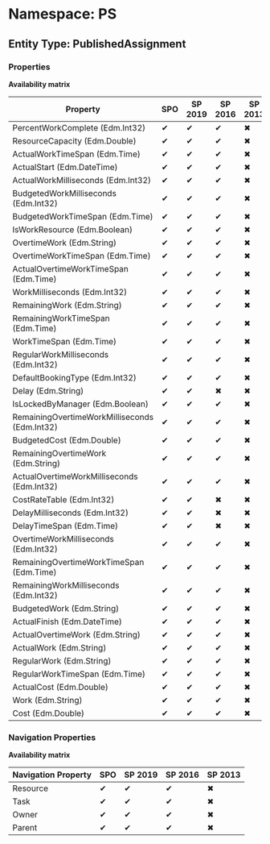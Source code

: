 # Namespace: PS
## Entity Type: PublishedAssignment

### Properties

**Availability matrix**

Property | SPO | SP 2019 | SP 2016 | SP 2013
----------|-----|---------|---------|--------
PercentWorkComplete (Edm.Int32) | ✔ | ✔ | ✔ | ✖
ResourceCapacity (Edm.Double) | ✔ | ✔ | ✔ | ✖
ActualWorkTimeSpan (Edm.Time) | ✔ | ✔ | ✔ | ✖
ActualStart (Edm.DateTime) | ✔ | ✔ | ✔ | ✖
ActualWorkMilliseconds (Edm.Int32) | ✔ | ✔ | ✔ | ✖
BudgetedWorkMilliseconds (Edm.Int32) | ✔ | ✔ | ✔ | ✖
BudgetedWorkTimeSpan (Edm.Time) | ✔ | ✔ | ✔ | ✖
IsWorkResource (Edm.Boolean) | ✔ | ✔ | ✔ | ✖
OvertimeWork (Edm.String) | ✔ | ✔ | ✔ | ✖
OvertimeWorkTimeSpan (Edm.Time) | ✔ | ✔ | ✔ | ✖
ActualOvertimeWorkTimeSpan (Edm.Time) | ✔ | ✔ | ✔ | ✖
WorkMilliseconds (Edm.Int32) | ✔ | ✔ | ✔ | ✖
RemainingWork (Edm.String) | ✔ | ✔ | ✔ | ✖
RemainingWorkTimeSpan (Edm.Time) | ✔ | ✔ | ✔ | ✖
WorkTimeSpan (Edm.Time) | ✔ | ✔ | ✔ | ✖
RegularWorkMilliseconds (Edm.Int32) | ✔ | ✔ | ✔ | ✖
DefaultBookingType (Edm.Int32) | ✔ | ✔ | ✔ | ✖
Delay (Edm.String) | ✔ | ✔ | ✖ | ✖
IsLockedByManager (Edm.Boolean) | ✔ | ✔ | ✔ | ✖
RemainingOvertimeWorkMilliseconds (Edm.Int32) | ✔ | ✔ | ✔ | ✖
BudgetedCost (Edm.Double) | ✔ | ✔ | ✔ | ✖
RemainingOvertimeWork (Edm.String) | ✔ | ✔ | ✔ | ✖
ActualOvertimeWorkMilliseconds (Edm.Int32) | ✔ | ✔ | ✔ | ✖
CostRateTable (Edm.Int32) | ✔ | ✔ | ✖ | ✖
DelayMilliseconds (Edm.Int32) | ✔ | ✔ | ✖ | ✖
DelayTimeSpan (Edm.Time) | ✔ | ✔ | ✖ | ✖
OvertimeWorkMilliseconds (Edm.Int32) | ✔ | ✔ | ✔ | ✖
RemainingOvertimeWorkTimeSpan (Edm.Time) | ✔ | ✔ | ✔ | ✖
RemainingWorkMilliseconds (Edm.Int32) | ✔ | ✔ | ✔ | ✖
BudgetedWork (Edm.String) | ✔ | ✔ | ✔ | ✖
ActualFinish (Edm.DateTime) | ✔ | ✔ | ✔ | ✖
ActualOvertimeWork (Edm.String) | ✔ | ✔ | ✔ | ✖
ActualWork (Edm.String) | ✔ | ✔ | ✔ | ✖
RegularWork (Edm.String) | ✔ | ✔ | ✔ | ✖
RegularWorkTimeSpan (Edm.Time) | ✔ | ✔ | ✔ | ✖
ActualCost (Edm.Double) | ✔ | ✔ | ✔ | ✖
Work (Edm.String) | ✔ | ✔ | ✔ | ✖
Cost (Edm.Double) | ✔ | ✔ | ✔ | ✖

### Navigation Properties

**Availability matrix**

Navigation Property | SPO | SP 2019 | SP 2016 | SP 2013
----------|-----|---------|---------|--------
Resource | ✔ | ✔ | ✔ | ✖
Task | ✔ | ✔ | ✔ | ✖
Owner | ✔ | ✔ | ✔ | ✖
Parent | ✔ | ✔ | ✔ | ✖
